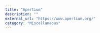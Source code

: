 ```yaml
---
title: "Apertium"
description: ""
external_url: "https://www.apertium.org/"
category: "Miscellaneous"
---
```

